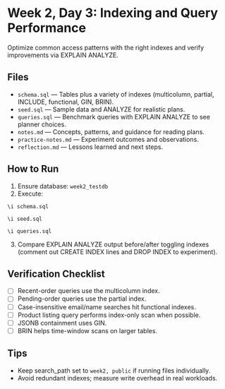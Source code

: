 # Week 2, Day 3: Indexing and Query Performance

Optimize common access patterns with the right indexes and verify improvements via EXPLAIN ANALYZE.

## Files
- `schema.sql` — Tables plus a variety of indexes (multicolumn, partial, INCLUDE, functional, GIN, BRIN).
- `seed.sql` — Sample data and ANALYZE for realistic plans.
- `queries.sql` — Benchmark queries with EXPLAIN ANALYZE to see planner choices.
- `notes.md` — Concepts, patterns, and guidance for reading plans.
- `practice-notes.md` — Experiment outcomes and observations.
- `reflection.md` — Lessons learned and next steps.

## How to Run
1. Ensure database: `week2_testdb`
2. Execute:
```
\i schema.sql

\i seed.sql

\i queries.sql
```
3. Compare EXPLAIN ANALYZE output before/after toggling indexes (comment out CREATE INDEX lines and DROP INDEX to experiment).

## Verification Checklist
- [ ] Recent-order queries use the multicolumn index.
- [ ] Pending-order queries use the partial index.
- [ ] Case-insensitive email/name searches hit functional indexes.
- [ ] Product listing query performs index-only scan when possible.
- [ ] JSONB containment uses GIN.
- [ ] BRIN helps time-window scans on larger tables.

## Tips
- Keep search_path set to `week2, public` if running files individually.
- Avoid redundant indexes; measure write overhead in real workloads.